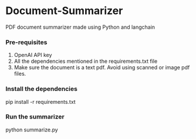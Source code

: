 # Document-Summarizer
PDF document summarizer made using Python and langchain

### Pre-requisites
1. OpenAI API key
2. All the dependencies mentioned in the requirements.txt file
3. Make sure the document is a text pdf. Avoid using scanned or image pdf files.


### Install the dependencies
pip install -r requirements.txt


### Run the summarizer
python summarize.py 
